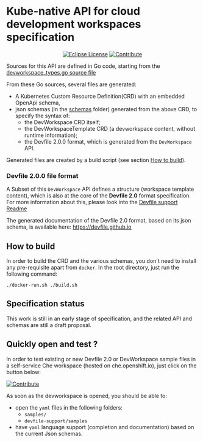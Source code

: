 # Kube-native API for cloud development workspaces specification

<div id="header" align="center">

[![Eclipse License](https://img.shields.io/badge/license-Eclipse-brightgreen.svg)](LICENSE)
[![Contribute](https://www.eclipse.org/che/contribute.svg)](https://che.openshift.io/f/?url=https://github.com/devfile/api)

</div>

Sources for this API are defined in Go code, starting from the
[devworkspace_types.go source file](pkg/apis/workspaces/v1alpha2/devworkspace_types.go)

From these Go sources, several files are generated:
- A Kubernetes Custom Resource Definition(CRD) with an embedded OpenApi schema,
- json schemas (in the [schemas](schemas) folder) generated from the above CRD, to specify the syntax of:
  - the DevWorkspace CRD itself;
  - the DevWorkspaceTemplate CRD (a devworkspace content, without runtime information);
  - the Devfile 2.0.0 format, which is generated from the `DevWorkspace` API.

Generated files are created by a build script (see section [How to build](#how-to-build)).

### Devfile 2.0.0 file format

A Subset of this `DevWorkspace` API defines a structure (workspace template content), which is also at the core of the **Devfile 2.0** format specification.
For more information about this, please look into the [Devfile support Readme](devfile-support/README.md)

The generated documentation of the Devfile 2.0 format, based on its json schema, is available here: https://devfile.github.io

## How to build

In order to build the CRD and the various schemas, you don't need to install any pre-requisite apart from `docker`.
In the root directory, just run the following command:

```
./docker-run.sh ./build.sh
``` 

## Specification status

This work is still in an early stage of specification, and the related API and schemas are still a draft proposal.

## Quickly open and test ?

In order to test existing or new Devfile 2.0 or DevWorkspace sample files in a self-service Che workspace (hosted on che.openshift.io), just click on the button below:

[![Contribute](https://www.eclipse.org/che/contribute.svg)](https://che.openshift.io/f/?url=https://github.com/devfile/api)

As soon as the devworkspace is opened, you should be able to:
- open the `yaml` files in the following folders:
  - `samples/`
  - `devfile-support/samples`
- have `yaml` language support (completion and documentation) based on the current Json schemas.
